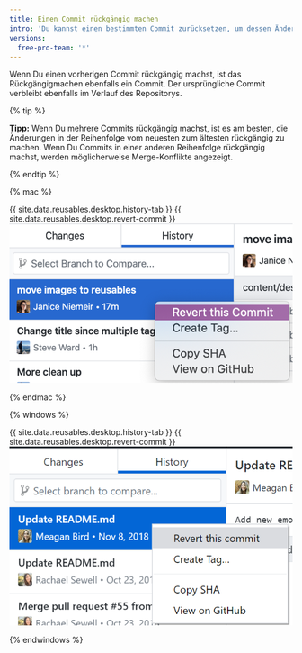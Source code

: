 ```yaml
---
title: Einen Commit rückgängig machen
intro: 'Du kannst einen bestimmten Commit zurücksetzen, um dessen Änderungen aus deinem Branch zu entfernen.'
versions:
  free-pro-team: '*'
---
```


Wenn Du einen vorherigen Commit rückgängig machst, ist das Rückgängigmachen ebenfalls ein Commit. Der ursprüngliche Commit verbleibt ebenfalls im Verlauf des Repositorys.

{% tip %}

**Tipp:** Wenn Du mehrere Commits rückgängig machst, ist es am besten, die Änderungen in der Reihenfolge vom neuesten zum ältesten rückgängig zu machen. Wenn Du Commits in einer anderen Reihenfolge rückgängig machst, werden möglicherweise Merge-Konflikte angezeigt.

{% endtip %}

{% mac %}

{{ site.data.reusables.desktop.history-tab }}
{{ site.data.reusables.desktop.revert-commit }}
  ![Die Option „Revert“ (Rückgängig machen) oberhalb der Diff-Ansicht](/assets/images/help/desktop/commit-revert-mac.png)

{% endmac %}

{% windows %}

{{ site.data.reusables.desktop.history-tab }}
{{ site.data.reusables.desktop.revert-commit }}
  ![Die Option „Revert“ (Rückgängig machen) oberhalb der Diff-Ansicht](/assets/images/help/desktop/commit-revert-win.png)

{% endwindows %}
